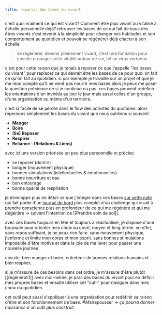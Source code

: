 ```yaml
---
title: repartir des bases du vivant
---
```


c'est quoi vraiment ce qui est vivant? Comment être plus vivant ou vitalisé à échelle personnelle déjà? 
retrouver les bases de ce qui fait de nous des êtres vivants c'est revenir à la simplicité pour changer ses habitudes et son comportement au quotidien et pouvoir se régénérer déjà chacun à son échelle.

> se régénérer, devenir pleinement vivant, c'est une fondation pour ensuite propager cette vitalité autour de soi, tel un virus vertueux.

c'est pour cette raison que je tenais à reposer ce que j'appelle "les bases du vivant" pour replacer ce qui devrait être les bases de ce pour quoi on fait ce qu'on fait au quotidien. si par exemple je travaille sur un projet et que je me rend compte qu'il ne vient pas nourrir mes bases alors je peux me poser la question précieuse de si je continue ou pas.
ces bases peuvent redéfinir les orientations d'un invividu au jour le jour mais aussi celles d'un groupe, d'une organisation ou même d'un territoire.

c'est si facile de se perdre dans le flow des activités du quotidien. alors reprenons simplement les bases du vivant que nous oublions si souvent:

-   **Manger**
-   **Boire**
-   **(Se) Reposer**
-   **Respirer**
-   **Reliance - (Relations & Liens)**

avec ici une version priorisée un peu plus personnelle et précise:

- se reposer (dormir)
- bouger (mouvement physique)
- bonnes stimulations (intellectuelles & émotionnelles)
- bonne nourriture et eau
- bon entourage
- bonne qualité de respiration

je développe plus en détail ce que j'intègre dans ces bases [sur cette note](https://www.craft.do/s/WB6sWNh0AlFAl9/x/71950f39-9902-4df0-8f27-b800fe33b742) qui fait partie d'un [journal de bord](https://www.craft.do/s/WB6sWNh0AlFAl9) plus complet d'un challenge qui visait à prendre conscience plus en profondeur de ce qui me régénère et qui me dégénère -> suivant l'intention de [[Prendre soin de soi]].

avec ces bases toujours en tête et toujours à réactualiser, je dispose d'une boussole pour orienter mes choix au court, moyen et long terme. en effet, sans repos suffisant, je ne peux rien faire. sans mouvement physique, j'enferme et limite mon corps et mon esprit. sans bonnes stimulations impossible d'être motivé et dans la joie de me lever pour passer une nouvelle journée.

ensuite, bien manger et boire, entretenir de bonnes relations humains et bien respirer...

si je m'assure de ces besoins dans cet ordre, je m'assure d'être plutôt [[régénératif]] avec moi-même. je pars des bases du vivant pour en définir mes propres bases et ensuite utiliser cet "outil" pour naviguer dans mes choix du quotidien.

cet outil peut aussi s'appliquer à une organisation pour redéfinir sa raison d'être et son fonctionnement de base. #Afairepousser -> *ça pourra donner naissance à un outil plus construit.*